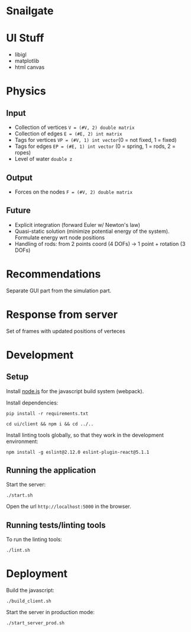 Snailgate
=========

# UI Stuff

- libigl
- matplotlib
- html canvas

# Physics

## Input

- Collection of vertices `V = (#V, 2) double matrix`
- Collection of edges `E = (#E, 2) int matrix`
- Tags for vertices `VP = (#V, 1) int vector`(0 = not fixed, 1 = fixed)
- Tags for edges `EP = (#E, 1) int vector` (0 = spring, 1 = rods, 2 = ropes)
- Level of water `double z`

## Output

- Forces on the nodes `F = (#V, 2) double matrix`

## Future

- Explicit integration (forward Euler w/ Newton's law)
- Quasi-static solution (minimize potential energy of the system). Formulate energy wrt node positions
- Handling of rods: from 2 points coord (4 DOFs) -> 1 point + rotation (3 DOFs)

# Recommendations

Separate GUI part from the simulation part.

# Response from server

Set of frames with updated positions of verteces

# Development

## Setup

Install [node.js](https://nodejs.org/en/download/) for the javascript build system (webpack).

Install dependencies:

    pip install -r requirements.txt

    cd ui/client && npm i && cd ../..

Install linting tools globally, so that they work in the development environment:

    npm install -g eslint@2.12.0 eslint-plugin-react@5.1.1

## Running the application

Start the server:

    ./start.sh

Open the url `http://localhost:5000` in the browser.

## Running tests/linting tools

To run the linting tools:

    ./lint.sh

# Deployment

Build the javascript:

    ./build_client.sh

Start the server in production mode:

    ./start_server_prod.sh
